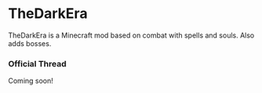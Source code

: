 # TheDarkEra
TheDarkEra is a Minecraft mod based on combat with spells and souls. Also adds bosses.

### Official Thread
Coming soon!
